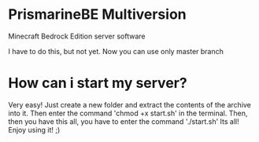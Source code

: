 # PrismarineBE Multiversion
Minecraft Bedrock Edition server software

I have to do this, but not yet. Now you can use only master branch

# How can i start my server?
Very easy! Just create a new folder and extract the contents of the archive into it.
Then enter the command 'chmod +x start.sh' in the terminal.
Then, then you have this all, you have to enter the command './start.sh'
Its all! Enjoy using it! ;)
